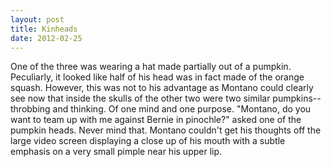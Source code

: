 ```yaml
---
layout: post
title: Kinheads
date: 2012-02-25
---
```

One of the three was wearing a hat made partially out of a pumpkin.
      Peculiarly, it looked like half of his head was in fact made of the orange squash. However,
      this was not to his advantage as Montano could clearly see now that inside the skulls of the
      other two were two similar pumpkins--throbbing and thinking. Of one mind and one
      purpose.    "Montano, do you want to team up with me against Bernie in
      pinochle?" asked one of the pumpkin heads.    Never mind that. Montano
      couldn't get his thoughts off the large video screen displaying a close up of his mouth with a
      subtle emphasis on a very small pimple near his upper lip.